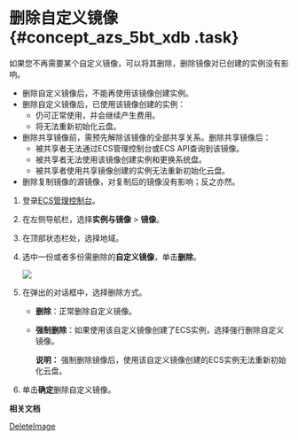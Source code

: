 # 删除自定义镜像 {#concept_azs_5bt_xdb .task}

如果您不再需要某个自定义镜像，可以将其删除，删除镜像对已创建的实例没有影响。

-   删除自定义镜像后，不能再使用该镜像创建实例。
-   删除自定义镜像后，已使用该镜像创建的实例：
    -   仍可正常使用，并会继续产生费用。
    -   将无法重新初始化云盘。
-   删除共享镜像前，需预先解除该镜像的全部共享关系。删除共享镜像后：
    -   被共享者无法通过ECS管理控制台或ECS API查询到该镜像。
    -   被共享者无法使用该镜像创建实例和更换系统盘。
    -   被共享者使用共享镜像创建的实例无法重新初始化云盘。
-   删除复制镜像的源镜像，对复制后的镜像没有影响；反之亦然。

1.  登录[ECS管理控制台](https://ecs.console.aliyun.com)。
2.  在左侧导航栏，选择**实例与镜像** \> **镜像**。
3.  在顶部状态栏处，选择地域。
4.  选中一份或者多份需删除的**自定义镜像**，单击**删除**。 

    ![](http://static-aliyun-doc.oss-cn-hangzhou.aliyuncs.com/assets/img/9709/15638614327168_zh-CN.png)

5.  在弹出的对话框中，选择删除方式。 
    -   **删除**：正常删除自定义镜像。
    -   **强制删除**：如果使用该自定义镜像创建了ECS实例，选择强行删除自定义镜像。

        **说明：** 强制删除镜像后，使用该自定义镜像创建的ECS实例无法重新初始化云盘。

6.  单击**确定**删除自定义镜像。

**相关文档**  


[DeleteImage](../cn.zh-CN/API参考/镜像/DeleteImage.md#)

